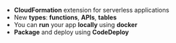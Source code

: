 

- **CloudFormation** extension for serverless applications
- New **types**: **functions**, **APIs**, **tables**
- You can **run** your app **locally** using **docker**
- **Package** and deploy using **CodeDeploy**
